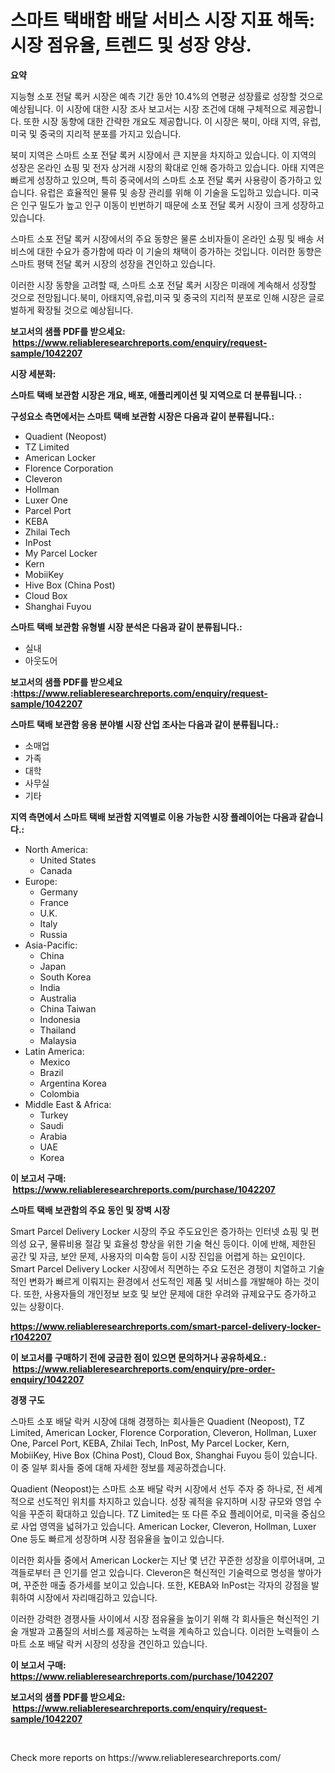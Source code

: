 <p><h1>스마트 택배함 배달 서비스 시장 지표 해독: 시장 점유율, 트렌드 및 성장 양상.</h1></p><p><strong>요약</strong></p>
<p><p>지능형 소포 전달 록커 시장은 예측 기간 동안 10.4%의 연평균 성장률로 성장할 것으로 예상됩니다. 이 시장에 대한 시장 조사 보고서는 시장 조건에 대해 구체적으로 제공합니다. 또한 시장 동향에 대한 간략한 개요도 제공합니다. 이 시장은 북미, 아태 지역, 유럽, 미국 및 중국의 지리적 분포를 가지고 있습니다.</p><p>북미 지역은 스마트 소포 전달 록커 시장에서 큰 지분을 차지하고 있습니다. 이 지역의 성장은 온라인 쇼핑 및 전자 상거래 시장의 확대로 인해 증가하고 있습니다. 아태 지역은 빠르게 성장하고 있으며, 특히 중국에서의 스마트 소포 전달 록커 사용량이 증가하고 있습니다. 유럽은 효율적인 물류 및 송장 관리를 위해 이 기술을 도입하고 있습니다. 미국은 인구 밀도가 높고 인구 이동이 빈번하기 때문에 소포 전달 록커 시장이 크게 성장하고 있습니다.</p><p>스마트 소포 전달 록커 시장에서의 주요 동향은 물론 소비자들이 온라인 쇼핑 및 배송 서비스에 대한 수요가 증가함에 따라 이 기술의 채택이 증가하는 것입니다. 이러한 동향은 스마트 평택 전달 록커 시장의 성장을 견인하고 있습니다.</p><p>이러한 시장 동향을 고려할 때, 스마트 소포 전달 록커 시장은 미래에 계속해서 성장할 것으로 전망됩니다.북미, 아태지역,유럽,미국 및 중국의 지리적 분포로 인해 시장은 글로벌하게 확장될 것으로 예상됩니다.</p></p>
<p><strong>보고서의 샘플 PDF를 받으세요: &nbsp;<a href="https://www.reliableresearchreports.com/enquiry/request-sample/1042207">https://www.reliableresearchreports.com/enquiry/request-sample/1042207</a></strong></p>
<p><strong>시장 세분화:</strong></p>
<p><strong> 스마트 택배 보관함 시장은 개요, 배포, 애플리케이션 및 지역으로 더 분류됩니다. :</strong></p>
<p><strong>구성요소 측면에서는 스마트 택배 보관함 시장은 다음과 같이 분류됩니다.:</strong></p>
<p><ul><li>Quadient (Neopost)</li><li>TZ Limited</li><li>American Locker</li><li>Florence Corporation</li><li>Cleveron</li><li>Hollman</li><li>Luxer One</li><li>Parcel Port</li><li>KEBA</li><li>Zhilai Tech</li><li>InPost</li><li>My Parcel Locker</li><li>Kern</li><li>MobiiKey</li><li>Hive Box (China Post)</li><li>Cloud Box</li><li>Shanghai Fuyou</li></ul></p>
<p><strong> 스마트 택배 보관함 유형별 시장 분석은 다음과 같이 분류됩니다.:</strong></p>
<p><ul><li>실내</li><li>아웃도어</li></ul></p>
<p><strong>보고서의 샘플 PDF를 받으세요 :<a href="https://www.reliableresearchreports.com/enquiry/request-sample/1042207">https://www.reliableresearchreports.com/enquiry/request-sample/1042207</a></strong></p>
<p><strong> 스마트 택배 보관함 응용 분야별 시장 산업 조사는 다음과 같이 분류됩니다.:</strong></p>
<p><ul><li>소매업</li><li>가족</li><li>대학</li><li>사무실</li><li>기타</li></ul></p>
<p><strong>지역 측면에서 스마트 택배 보관함 지역별로 이용 가능한 시장 플레이어는 다음과 같습니다.:</strong></p>
<p><ul>
    <li>
        North America:
        <ul>
            <li>United States</li>
            <li>Canada</li>
        </ul>
    </li>
    <li>
        Europe:
        <ul>
            <li>Germany</li>
            <li>France</li>
            <li>U.K.</li>
            <li>Italy</li>
            <li>Russia</li>
        </ul>
    </li>
    <li>
        Asia-Pacific:
        <ul>
            <li>China</li>
            <li>Japan</li>
            <li>South Korea</li>
            <li>India</li>
            <li>Australia</li>
            <li>China Taiwan</li>
            <li>Indonesia</li>
            <li>Thailand</li>
            <li>Malaysia</li>
        </ul>
    </li>
    <li>
        Latin America:
        <ul>
            <li>Mexico</li>
            <li>Brazil</li>
            <li>Argentina Korea</li>
            <li>Colombia</li>
        </ul>
    </li>
    <li>
        Middle East & Africa:
        <ul>
            <li>Turkey</li>
            <li>Saudi</li>
            <li>Arabia</li>
            <li>UAE</li>
            <li>Korea</li>
        </ul>
    </li>
    </ul></p>
<p><strong>이 보고서 구매: &nbsp;<a href="https://www.reliableresearchreports.com/purchase/1042207">https://www.reliableresearchreports.com/purchase/1042207</a></strong></p>
<p><strong>스마트 택배 보관함의 주요 동인 및 장벽 시장</strong></p>
<p><p>Smart Parcel Delivery Locker 시장의 주요 주도요인은 증가하는 인터넷 쇼핑 및 편의성 요구, 물류비용 절감 및 효율성 향상을 위한 기술 혁신 등이다. 이에 반해, 제한된 공간 및 자금, 보안 문제, 사용자의 미숙함 등이 시장 진입을 어렵게 하는 요인이다. Smart Parcel Delivery Locker 시장에서 직면하는 주요 도전은 경쟁이 치열하고 기술적인 변화가 빠르게 이뤄지는 환경에서 선도적인 제품 및 서비스를 개발해야 하는 것이다. 또한, 사용자들의 개인정보 보호 및 보안 문제에 대한 우려와 규제요구도 증가하고 있는 상황이다.</p></p>
<p><strong><a href="https://www.reliableresearchreports.com/smart-parcel-delivery-locker-r1042207">https://www.reliableresearchreports.com/smart-parcel-delivery-locker-r1042207</a></strong></p>
<p><strong>이 보고서를 구매하기 전에 궁금한 점이 있으면 문의하거나 공유하세요.: &nbsp;<a href="https://www.reliableresearchreports.com/enquiry/pre-order-enquiry/1042207">https://www.reliableresearchreports.com/enquiry/pre-order-enquiry/1042207</a></strong></p>
<p><strong>경쟁 구도</strong></p>
<p><p>스마트 소포 배달 락커 시장에 대해 경쟁하는 회사들은 Quadient (Neopost), TZ Limited, American Locker, Florence Corporation, Cleveron, Hollman, Luxer One, Parcel Port, KEBA, Zhilai Tech, InPost, My Parcel Locker, Kern, MobiiKey, Hive Box (China Post), Cloud Box, Shanghai Fuyou 등이 있습니다. 이 중 일부 회사들 중에 대해 자세한 정보를 제공하겠습니다.</p><p>Quadient (Neopost)는 스마트 소포 배달 락커 시장에서 선두 주자 중 하나로, 전 세계적으로 선도적인 위치를 차지하고 있습니다. 성장 궤적을 유지하며 시장 규모와 영업 수익을 꾸준히 확대하고 있습니다. TZ Limited는 또 다른 주요 플레이어로, 미국을 중심으로 사업 영역을 넓혀가고 있습니다. American Locker, Cleveron, Hollman, Luxer One 등도 빠르게 성장하며 시장 점유율을 높이고 있습니다.</p><p>이러한 회사들 중에서 American Locker는 지난 몇 년간 꾸준한 성장을 이루어내며, 고객들로부터 큰 인기를 얻고 있습니다. Cleveron은 혁신적인 기술력으로 명성을 쌓아가며, 꾸준한 매출 증가세를 보이고 있습니다. 또한, KEBA와 InPost는 각자의 강점을 발휘하여 시장에서 자리매김하고 있습니다.</p><p>이러한 강력한 경쟁사들 사이에서 시장 점유율을 높이기 위해 각 회사들은 혁신적인 기술 개발과 고품질의 서비스를 제공하는 노력을 계속하고 있습니다. 이러한 노력들이 스마트 소포 배달 락커 시장의 성장을 견인하고 있습니다.</p></p>
<p><strong>이 보고서 구매: &nbsp; <a href="https://www.reliableresearchreports.com/purchase/1042207">https://www.reliableresearchreports.com/purchase/1042207</a></strong></p>
<p><strong>보고서의 샘플 PDF를 받으세요: &nbsp;<a href="https://www.reliableresearchreports.com/enquiry/request-sample/1042207">https://www.reliableresearchreports.com/enquiry/request-sample/1042207</a></strong><strong></strong></p>
<p>&nbsp;</p>
<p>Check more reports on https://www.reliableresearchreports.com/</p>